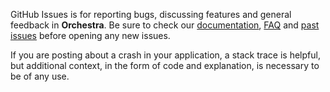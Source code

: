 GitHub Issues is for reporting bugs, discussing features and general feedback in **Orchestra**. Be sure to check our [documentation](http://cocoadocs.org/docsets/Orchestra), [FAQ](https://github.com/hyperoslo/Orchestra/wiki/FAQ) and [past issues](https://github.com/hyperoslo/Orchestra/issues?state=closed) before opening any new issues.

If you are posting about a crash in your application, a stack trace is helpful, but additional context, in the form of code and explanation, is necessary to be of any use.
